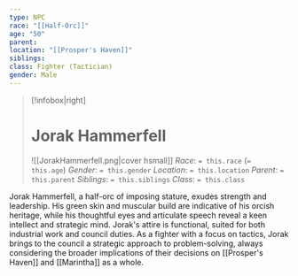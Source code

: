 ```yaml
---
type: NPC
race: "[[Half-Orc]]"
age: "50"
parent: 
location: "[[Prosper's Haven]]"
siblings: 
class: Fighter (Tactician)
gender: Male
---
```

>[!infobox|right]
># Jorak Hammerfell
>![[JorakHammerfell.png|cover hsmall]]
>_Race_: `= this.race` (`= this.age`)
>_Gender_: `= this.gender`
>_Location_: `= this.location`
>_Parent_: `= this.parent`
>_Siblings_: `= this.siblings`
>_Class_: `= this.class`

Jorak Hammerfell, a half-orc of imposing stature, exudes strength and leadership. His green skin and muscular build are indicative of his orcish heritage, while his thoughtful eyes and articulate speech reveal a keen intellect and strategic mind. Jorak's attire is functional, suited for both industrial work and council duties. As a fighter with a focus on tactics, Jorak brings to the council a strategic approach to problem-solving, always considering the broader implications of their decisions on [[Prosper's Haven]] and [[Marintha]] as a whole.
